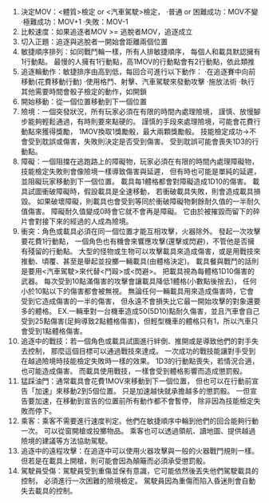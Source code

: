 1. 決定MOV：<體質>檢定 or <汽車駕駛>檢定，
           ‧普通 or 困難成功：MOV不變
           ‧極難成功：MOV+1
           ‧失敗：MOV-1
2. 比較速度：如果追逐者MOV >= 逃脫者MOV，追逐成立
3. 切入正題：追逐與逃脫者一開始會距離兩個位置
4. 敏捷順序排列：如同戰鬥輪一樣，所有人排敏捷順序，
                每個人和載具默認擁有1行動點。
                最慢的人擁有1行動點，高1MOV的行動點會有2行動點，依此類推
5. 追逐輪動作：敏捷排序由高到低，每回合可進行以下動作：
             ‧在追逐賽中向前移動(花費移動行動)
             ‧使用格鬥、射擊、汽車駕駛來發動攻擊
             ‧施放法術
             ‧執行其他需要時間會骰子檢定的動作，如開鎖
6. 開始移動：從一個位置移動到下一個位置
7. 險境：一個突發狀況，所有玩家必須在有限的時間內處理險境，
        謹慎、放慢腳步能夠輕鬆通過，有時則要來點硬的。
        謹慎的手段來處理險境，可能會花費行動點來獲得獎勵，
        1MOV換取1獎勵骰，最大兩顆獎勵骰。
        技能檢定成功->不會受到耽誤或傷害，失敗則決定是否受到傷害。
        受到耽誤可能會喪失1D3的行動點。
8. 障礙：一個阻擋在逃跑路上的障礙物，玩家必須在有限的時間內處理障礙物，
         技能檢定失敗則會像險境一樣導致傷害與延遲，
         但有時也可能是單純的延遲，並阻礙玩家移動到下一個位置。
         載具每1體格都會對障礙造成1D10的傷害。
         載具試圖衝破障礙時，假設載具是全速移動，
         若衝破載具失敗，則會造成載具損毀。
         如果破壞障礙，則載具也會受到等同於衝破障礙物剩餘耐久值的一半耐久值傷害。
         障礙耐久值變成0時會它就不會再是障礙。
         它由於被摧毀而留下的碎片會對接下來的經過的人成為險境。
8. 衝突：角色或載具必須在同一個位置才能互相攻擊，火器除外。
         發起一次攻擊要花費1行動點，
         一個角色也有機會來響應攻擊(還擊或閃避)，不管他是否擁有殘留的行動點。
         大型的怪物或生物可以攻擊載具來造成傷害，或是用戰技來推動、頃覆、甚至是舉起並投擲一輛載具(由體格決定)。
         載具餐與戰鬥的話則是要用<汽車駕駛>來代替<鬥毆>或<閃避>。
         把載具視為每體格1D10傷害的武器。
         每次受到10點滿傷害的攻擊會讓載具降低1體格(小數點後捨去)，
         任何小於10點以下的傷害都會被無視。
         無論任何一輛載具用來造成傷害時，它會受到它造成傷害的一半的傷害，
         但永遠不會損失比它最一開始攻擊的對象還要多的體格。
         EX.一輛車對一台機車造成50(5D10)點耐久傷害，並且汽車會自己受到25點傷害(足夠導致2點體格傷害)，但輕型機車的體格只有1，所以汽車只會受到1點體格傷害。
9. 追逐中的戰技：若一個角色或載具試圖進行絆倒、推開或是導致他們的對手失去控制，
               那麼這個目標可以通過戰技來達成。
               一次成功的戰技能讓對手受到在越過險境時技能檢定失敗時一樣的效果。
               1D3的行動點喪失，若情況合適，也可能造成傷害。
               而載具使用戰技，一樣會受到體格影響而造成懲罰骰。
10. 猛踩油門：通常載具會花費1MOV來移動到下一個位置，
             但也可以在行動前宣告「加速」來移動2到5個位置。
             只是加速越快就承擔越多的懲罰骰。
             一但宣告要加速，在移動到宣告的位置前所有動作都不會暫停，
             除非因為技能檢定失敗而停下。
11. 乘客：乘客不需要進行速度判定。他們在敏捷順序中輪到他們的回合能夠行動一次。
         可以從窗開槍或投擲物品。
         乘客也可以透過領航、讀地圖、提供越過險境的建議等方法協助駕駛。
12. 追逐中的遠程攻擊：在追逐中可以使用火器攻擊與一般的火器戰鬥規則一樣。
                     但若是在載具上開槍，則可能會因為顛簸而必須承受懲罰骰。
13. 駕駛員受傷：駕駛員受到重傷並保有意識，它可能依然後丟失他們駕駛載具的控制，
               必須進行一次困難的險境檢定。
               駕駛員因為重傷而陷入昏迷則會自動失去載具的控制。
               